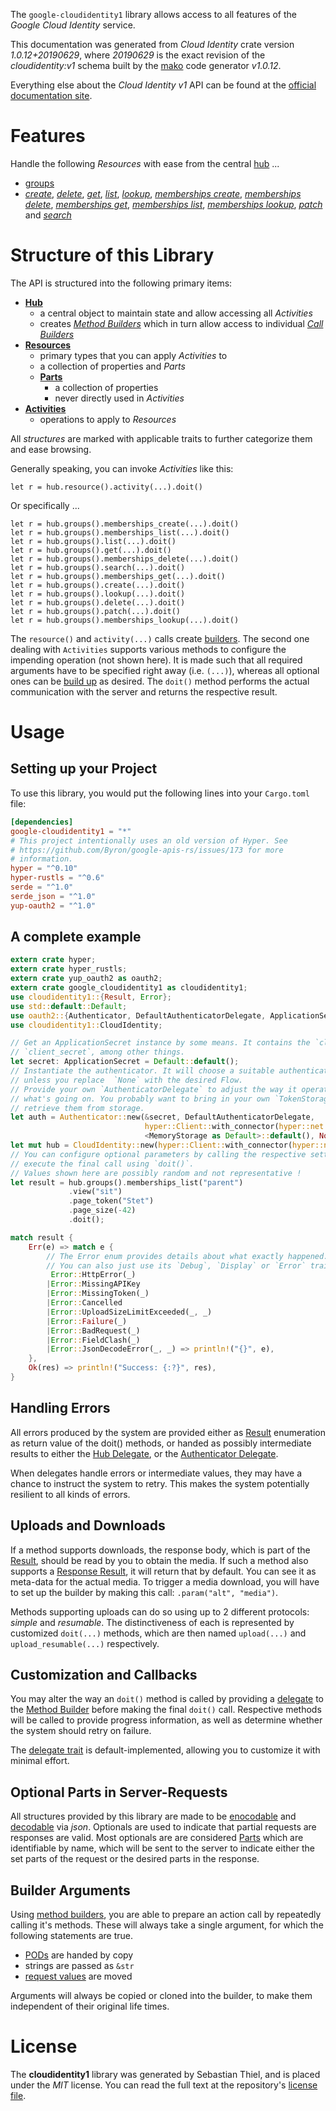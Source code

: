 <!---
DO NOT EDIT !
This file was generated automatically from 'src/mako/api/README.md.mako'
DO NOT EDIT !
-->
The `google-cloudidentity1` library allows access to all features of the *Google Cloud Identity* service.

This documentation was generated from *Cloud Identity* crate version *1.0.12+20190629*, where *20190629* is the exact revision of the *cloudidentity:v1* schema built by the [mako](http://www.makotemplates.org/) code generator *v1.0.12*.

Everything else about the *Cloud Identity* *v1* API can be found at the
[official documentation site](https://cloud.google.com/identity/).
# Features

Handle the following *Resources* with ease from the central [hub](https://docs.rs/google-cloudidentity1/1.0.12+20190629/google_cloudidentity1/struct.CloudIdentity.html) ... 

* [groups](https://docs.rs/google-cloudidentity1/1.0.12+20190629/google_cloudidentity1/struct.Group.html)
 * [*create*](https://docs.rs/google-cloudidentity1/1.0.12+20190629/google_cloudidentity1/struct.GroupCreateCall.html), [*delete*](https://docs.rs/google-cloudidentity1/1.0.12+20190629/google_cloudidentity1/struct.GroupDeleteCall.html), [*get*](https://docs.rs/google-cloudidentity1/1.0.12+20190629/google_cloudidentity1/struct.GroupGetCall.html), [*list*](https://docs.rs/google-cloudidentity1/1.0.12+20190629/google_cloudidentity1/struct.GroupListCall.html), [*lookup*](https://docs.rs/google-cloudidentity1/1.0.12+20190629/google_cloudidentity1/struct.GroupLookupCall.html), [*memberships create*](https://docs.rs/google-cloudidentity1/1.0.12+20190629/google_cloudidentity1/struct.GroupMembershipCreateCall.html), [*memberships delete*](https://docs.rs/google-cloudidentity1/1.0.12+20190629/google_cloudidentity1/struct.GroupMembershipDeleteCall.html), [*memberships get*](https://docs.rs/google-cloudidentity1/1.0.12+20190629/google_cloudidentity1/struct.GroupMembershipGetCall.html), [*memberships list*](https://docs.rs/google-cloudidentity1/1.0.12+20190629/google_cloudidentity1/struct.GroupMembershipListCall.html), [*memberships lookup*](https://docs.rs/google-cloudidentity1/1.0.12+20190629/google_cloudidentity1/struct.GroupMembershipLookupCall.html), [*patch*](https://docs.rs/google-cloudidentity1/1.0.12+20190629/google_cloudidentity1/struct.GroupPatchCall.html) and [*search*](https://docs.rs/google-cloudidentity1/1.0.12+20190629/google_cloudidentity1/struct.GroupSearchCall.html)




# Structure of this Library

The API is structured into the following primary items:

* **[Hub](https://docs.rs/google-cloudidentity1/1.0.12+20190629/google_cloudidentity1/struct.CloudIdentity.html)**
    * a central object to maintain state and allow accessing all *Activities*
    * creates [*Method Builders*](https://docs.rs/google-cloudidentity1/1.0.12+20190629/google_cloudidentity1/trait.MethodsBuilder.html) which in turn
      allow access to individual [*Call Builders*](https://docs.rs/google-cloudidentity1/1.0.12+20190629/google_cloudidentity1/trait.CallBuilder.html)
* **[Resources](https://docs.rs/google-cloudidentity1/1.0.12+20190629/google_cloudidentity1/trait.Resource.html)**
    * primary types that you can apply *Activities* to
    * a collection of properties and *Parts*
    * **[Parts](https://docs.rs/google-cloudidentity1/1.0.12+20190629/google_cloudidentity1/trait.Part.html)**
        * a collection of properties
        * never directly used in *Activities*
* **[Activities](https://docs.rs/google-cloudidentity1/1.0.12+20190629/google_cloudidentity1/trait.CallBuilder.html)**
    * operations to apply to *Resources*

All *structures* are marked with applicable traits to further categorize them and ease browsing.

Generally speaking, you can invoke *Activities* like this:

```Rust,ignore
let r = hub.resource().activity(...).doit()
```

Or specifically ...

```ignore
let r = hub.groups().memberships_create(...).doit()
let r = hub.groups().memberships_list(...).doit()
let r = hub.groups().list(...).doit()
let r = hub.groups().get(...).doit()
let r = hub.groups().memberships_delete(...).doit()
let r = hub.groups().search(...).doit()
let r = hub.groups().memberships_get(...).doit()
let r = hub.groups().create(...).doit()
let r = hub.groups().lookup(...).doit()
let r = hub.groups().delete(...).doit()
let r = hub.groups().patch(...).doit()
let r = hub.groups().memberships_lookup(...).doit()
```

The `resource()` and `activity(...)` calls create [builders][builder-pattern]. The second one dealing with `Activities` 
supports various methods to configure the impending operation (not shown here). It is made such that all required arguments have to be 
specified right away (i.e. `(...)`), whereas all optional ones can be [build up][builder-pattern] as desired.
The `doit()` method performs the actual communication with the server and returns the respective result.

# Usage

## Setting up your Project

To use this library, you would put the following lines into your `Cargo.toml` file:

```toml
[dependencies]
google-cloudidentity1 = "*"
# This project intentionally uses an old version of Hyper. See
# https://github.com/Byron/google-apis-rs/issues/173 for more
# information.
hyper = "^0.10"
hyper-rustls = "^0.6"
serde = "^1.0"
serde_json = "^1.0"
yup-oauth2 = "^1.0"
```

## A complete example

```Rust
extern crate hyper;
extern crate hyper_rustls;
extern crate yup_oauth2 as oauth2;
extern crate google_cloudidentity1 as cloudidentity1;
use cloudidentity1::{Result, Error};
use std::default::Default;
use oauth2::{Authenticator, DefaultAuthenticatorDelegate, ApplicationSecret, MemoryStorage};
use cloudidentity1::CloudIdentity;

// Get an ApplicationSecret instance by some means. It contains the `client_id` and 
// `client_secret`, among other things.
let secret: ApplicationSecret = Default::default();
// Instantiate the authenticator. It will choose a suitable authentication flow for you, 
// unless you replace  `None` with the desired Flow.
// Provide your own `AuthenticatorDelegate` to adjust the way it operates and get feedback about 
// what's going on. You probably want to bring in your own `TokenStorage` to persist tokens and
// retrieve them from storage.
let auth = Authenticator::new(&secret, DefaultAuthenticatorDelegate,
                              hyper::Client::with_connector(hyper::net::HttpsConnector::new(hyper_rustls::TlsClient::new())),
                              <MemoryStorage as Default>::default(), None);
let mut hub = CloudIdentity::new(hyper::Client::with_connector(hyper::net::HttpsConnector::new(hyper_rustls::TlsClient::new())), auth);
// You can configure optional parameters by calling the respective setters at will, and
// execute the final call using `doit()`.
// Values shown here are possibly random and not representative !
let result = hub.groups().memberships_list("parent")
             .view("sit")
             .page_token("Stet")
             .page_size(-42)
             .doit();

match result {
    Err(e) => match e {
        // The Error enum provides details about what exactly happened.
        // You can also just use its `Debug`, `Display` or `Error` traits
         Error::HttpError(_)
        |Error::MissingAPIKey
        |Error::MissingToken(_)
        |Error::Cancelled
        |Error::UploadSizeLimitExceeded(_, _)
        |Error::Failure(_)
        |Error::BadRequest(_)
        |Error::FieldClash(_)
        |Error::JsonDecodeError(_, _) => println!("{}", e),
    },
    Ok(res) => println!("Success: {:?}", res),
}

```
## Handling Errors

All errors produced by the system are provided either as [Result](https://docs.rs/google-cloudidentity1/1.0.12+20190629/google_cloudidentity1/enum.Result.html) enumeration as return value of 
the doit() methods, or handed as possibly intermediate results to either the 
[Hub Delegate](https://docs.rs/google-cloudidentity1/1.0.12+20190629/google_cloudidentity1/trait.Delegate.html), or the [Authenticator Delegate](https://docs.rs/yup-oauth2/*/yup_oauth2/trait.AuthenticatorDelegate.html).

When delegates handle errors or intermediate values, they may have a chance to instruct the system to retry. This 
makes the system potentially resilient to all kinds of errors.

## Uploads and Downloads
If a method supports downloads, the response body, which is part of the [Result](https://docs.rs/google-cloudidentity1/1.0.12+20190629/google_cloudidentity1/enum.Result.html), should be
read by you to obtain the media.
If such a method also supports a [Response Result](https://docs.rs/google-cloudidentity1/1.0.12+20190629/google_cloudidentity1/trait.ResponseResult.html), it will return that by default.
You can see it as meta-data for the actual media. To trigger a media download, you will have to set up the builder by making
this call: `.param("alt", "media")`.

Methods supporting uploads can do so using up to 2 different protocols: 
*simple* and *resumable*. The distinctiveness of each is represented by customized 
`doit(...)` methods, which are then named `upload(...)` and `upload_resumable(...)` respectively.

## Customization and Callbacks

You may alter the way an `doit()` method is called by providing a [delegate](https://docs.rs/google-cloudidentity1/1.0.12+20190629/google_cloudidentity1/trait.Delegate.html) to the 
[Method Builder](https://docs.rs/google-cloudidentity1/1.0.12+20190629/google_cloudidentity1/trait.CallBuilder.html) before making the final `doit()` call. 
Respective methods will be called to provide progress information, as well as determine whether the system should 
retry on failure.

The [delegate trait](https://docs.rs/google-cloudidentity1/1.0.12+20190629/google_cloudidentity1/trait.Delegate.html) is default-implemented, allowing you to customize it with minimal effort.

## Optional Parts in Server-Requests

All structures provided by this library are made to be [enocodable](https://docs.rs/google-cloudidentity1/1.0.12+20190629/google_cloudidentity1/trait.RequestValue.html) and 
[decodable](https://docs.rs/google-cloudidentity1/1.0.12+20190629/google_cloudidentity1/trait.ResponseResult.html) via *json*. Optionals are used to indicate that partial requests are responses 
are valid.
Most optionals are are considered [Parts](https://docs.rs/google-cloudidentity1/1.0.12+20190629/google_cloudidentity1/trait.Part.html) which are identifiable by name, which will be sent to 
the server to indicate either the set parts of the request or the desired parts in the response.

## Builder Arguments

Using [method builders](https://docs.rs/google-cloudidentity1/1.0.12+20190629/google_cloudidentity1/trait.CallBuilder.html), you are able to prepare an action call by repeatedly calling it's methods.
These will always take a single argument, for which the following statements are true.

* [PODs][wiki-pod] are handed by copy
* strings are passed as `&str`
* [request values](https://docs.rs/google-cloudidentity1/1.0.12+20190629/google_cloudidentity1/trait.RequestValue.html) are moved

Arguments will always be copied or cloned into the builder, to make them independent of their original life times.

[wiki-pod]: http://en.wikipedia.org/wiki/Plain_old_data_structure
[builder-pattern]: http://en.wikipedia.org/wiki/Builder_pattern
[google-go-api]: https://github.com/google/google-api-go-client

# License
The **cloudidentity1** library was generated by Sebastian Thiel, and is placed 
under the *MIT* license.
You can read the full text at the repository's [license file][repo-license].

[repo-license]: https://github.com/Byron/google-apis-rsblob/master/LICENSE.md
